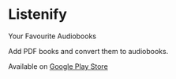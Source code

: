# Listenify
Your Favourite Audiobooks

Add PDF books and convert them to audiobooks. 

Available on [Google Play Store](https://play.google.com/store/apps/details?id=com.tejma.listenify)
